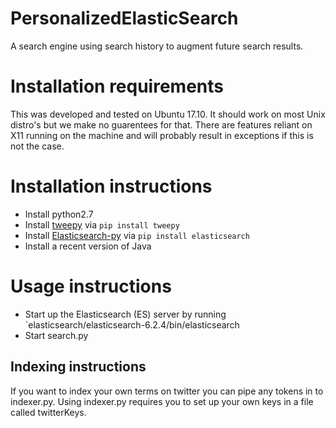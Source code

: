 # PersonalizedElasticSearch
A search engine using search history to augment future search results.


# Installation requirements

This was developed and tested on Ubuntu 17.10. It should work on most Unix distro's but we make no guarentees for that.
There are features reliant on X11 running on the machine and will probably result in exceptions if this is not the case.

# Installation instructions


* Install python2.7
* Install [tweepy](https://github.com/tweepy/tweepy) via `pip install tweepy`
* Install [Elasticsearch-py](https://github.com/tweepy/tweepy) via `pip install elasticsearch`
* Install a recent version of Java

# Usage instructions

* Start up the Elasticsearch (ES) server by running `elasticsearch/elasticsearch-6.2.4/bin/elasticsearch
* Start search.py

## Indexing instructions
If you want to index your own terms on twitter you can pipe any tokens in to indexer.py.
Using indexer.py requires you to set up your own keys in a file called twitterKeys.


